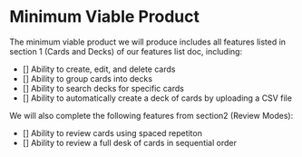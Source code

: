 # Minimum Viable Product
The minimum viable product we will produce includes all features listed in section 1 (Cards and Decks) of our features list doc, including:
- [] Ability to create, edit, and delete cards
- [] Ability to group cards into decks
- [] Ability to search decks for specific cards
- [] Ability to automatically create a deck of cards by uploading a CSV file

We will also complete the following features from section2 (Review Modes):
- [] Ability to review cards using spaced repetiton 
- [] Ability to review a full desk of cards in sequential order
